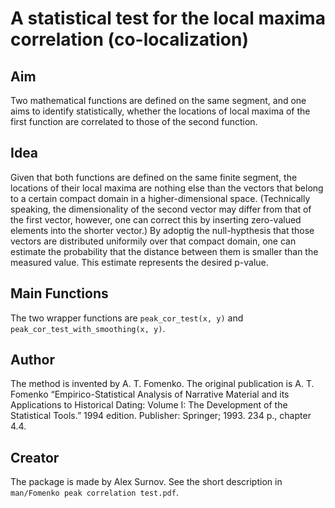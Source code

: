 # A statistical test for the local maxima correlation (co-localization)

## Aim

Two mathematical functions are defined on the same segment, and one aims to
identify statistically, whether the locations of local maxima of the first function
are correlated to those of the second function.

## Idea

Given that both functions are defined on the same finite segment, the locations
of their local maxima are nothing else than the vectors that belong to a certain
compact domain in a higher-dimensional space. (Technically speaking, the
dimensionality of the second vector may differ from that of the first vector,
however, one can correct this by inserting zero-valued elements into the shorter
vector.) By adoptig the null-hypthesis that those vectors are distributed uniformily
over that compact domain, one can estimate the probability that the distance
between them is smaller than the measured value. This estimate represents the
desired p-value.

## Main Functions

The two wrapper functions are `peak_cor_test(x, y)` and
`peak_cor_test_with_smoothing(x, y)`.

## Author

The method is invented by A. T. Fomenko. The original publication is
A. T. Fomenko “Empirico-Statistical Analysis of
Narrative Material and its Applications to Historical Dating: Volume I: The
Development of the Statistical Tools.” 1994 edition. Publisher: Springer; 1993.
234 p., chapter 4.4.

## Creator

The package is made by Alex Surnov. See the short description in `man/Fomenko peak correlation test.pdf`.
